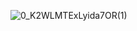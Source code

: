 ![0_K2WLMTExLyida7OR(1)](https://user-images.githubusercontent.com/89132144/159005079-d6219db5-31b2-4bec-b18a-548850d9298a.gif)

